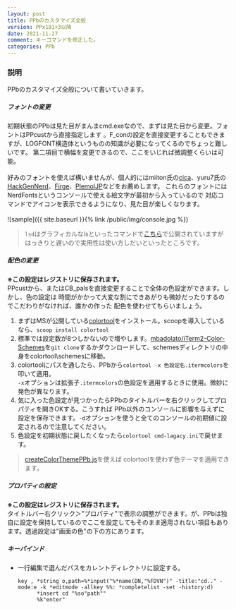 ```yaml
---
layout: post
title: PPbのカスタマイズ全般
version: PPx181+3以降
date: 2021-11-27
comment: キーコマンドを修正した。
categories: PPb
---
```

### 説明
PPbのカスタマイズ全般について書いていきます。<BR>

##### フォントの変更
初期状態のPPbは見た目がまんまcmd.exeなので、まずは見た目から変更。フォントはPPcustから直接指定します
。F\_conの設定を直接変更することもできますが、LOGFONT構造体というものの知識が必要になってくるのでちょっと難しいです。
第二項目で横幅を変更できるので、ここをいじれば微調整くらいは可能。
<BR><BR>
好みのフォントを使えば構いませんが、個人的にはmiiton氏の[cica](https://github.com/miiton/Cica)、yuru7氏の[HackGenNerd](https://github.com/yuru7/HackGen)、[Firge](https://github.com/yuru7/Firge)、[PlemolJP](https://github.com/yuru7/PlemolJP)などをお薦めします。
これらのフォントにはNerdFontsというコンソールで使える絵文字が最初から入っているので
対応コマンドでアイコンを表示できるようになり、見た目が楽しくなります。
<BR><BR>
  ![sample]({{ site.baseurl }}{% link /public/img/console.jpg %})

  > `lsd`はグラフィカルなlsといったコマンドで[こちら](https://github.com/Peltoche/lsd)で公開されていますが<BR>
    はっきりと遅いので実用性は使い方しだいといったところです。

##### 配色の変更
**※この設定はレジストリに保存されます。**<BR>
PPcustから、またはCB\_palsを直接変更することで全体の色設定ができます。しかし、色の設定は
時間がかかって大変な割にできあがりも微妙だったりするのでこだわりがなければ、誰かの作った
配色を使わせてもらいましょう。

  1. まずはMSが公開している[colortool](https://github.com/microsoft/terminal/releases/tag/1904.29002)をインストール。scoopを導入しているなら、`scoop install colortool`
  1. 標準では設定数が8つしかないので増やします。[mbadolato/iTerm2-Color-Schemes](https://github.com/mbadolato/iTerm2-Color-Schemes)を`git clone`するかダウンロードして、schemesディレクトリの中身をcolortool\\schemesに移動。
  1. colortoolにパスを通したら、PPbから`colortool -x 色設定名.itermcolors`を叩いて適用。<BR>
    `-x`オプションは拡張子`.itermcolors`の色設定を適用するときに使用。微妙に発色が異なります。
  1. 気に入った色設定が見つかったらPPbのタイトルバーを右クリックしてプロパティを開きOKする。こうすれば
  PPb以外のコンソールに影響を与えずに設定を保存できます。`-d`オプションを使うと全てのコンソールの初期値に設定されるので注意してください。
  1. 色設定を初期状態に戻したくなったら`colortool cmd-lagacy.ini`で戻せます。<BR>

> [createColorThemePPb.js](https://gist.github.com/tar80/f121348f7b667f69c3f8baa1241e3dd5#file-createcolorthemeppb-js)を使えば
  colortoolを使わず色テーマを適用できます。

##### プロパティの設定
**※この設定はレジストリに保存されます。**<BR>
タイトルバー右クリック＞"プロパティ"で表示の調整ができます。が、PPbは独自に設定を保持しているのでここを設定してもそのまま適用されない項目もあります。透過設定は"画面の色"の下の方にあります。

##### キーバインド
- 一行編集で選んだパスをカレントディレクトリに設定する。

  ```clean
  key , *string o,path=%*input("%*name(DN,"%FDVN")" -title:"cd.." -mode:e -k *editmode -allkey %%: *completelist -set -history:d)
        *insert cd "%so"path""
        %k"enter"
  ```
